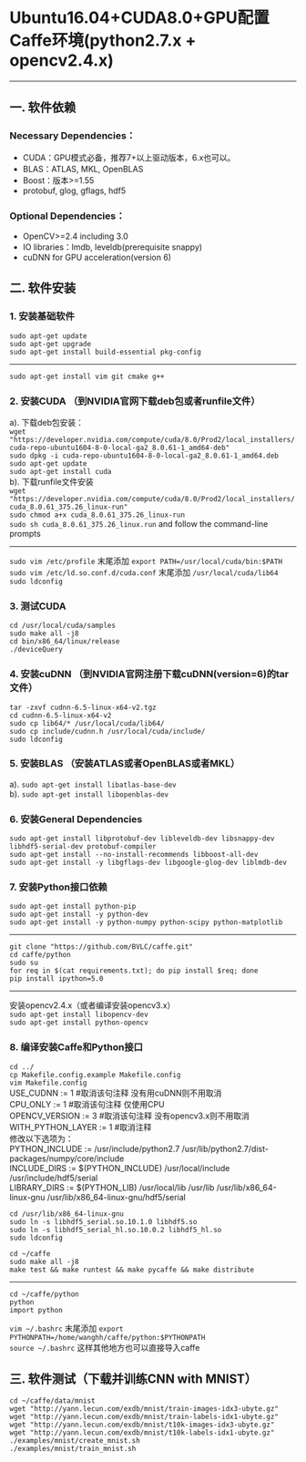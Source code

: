 # Ubuntu16.04+CUDA8.0+GPU配置Caffe环境(python2.7.x + opencv2.4.x)

----------

## 一. 软件依赖

### **Necessary Dependencies：**
 - CUDA：GPU模式必备，推荐7+以上驱动版本，6.x也可以。
 - BLAS：ATLAS, MKL, OpenBLAS
 - Boost：版本>=1.55
 - protobuf, glog, gflags, hdf5

### **Optional Dependencies：**
 - OpenCV>=2.4 including 3.0
 - IO libraries：lmdb, leveldb(prerequisite snappy)
 - cuDNN for GPU acceleration(version 6)

## 二. 软件安装

### **1. 安装基础软件**
`sudo apt-get update`<br />
`sudo apt-get upgrade`<br />
`sudo apt-get install build-essential pkg-config`<br />

----------


`sudo apt-get install vim git cmake g++`<br />

### **2. 安装CUDA** （到NVIDIA官网下载deb包或者runfile文件）

a). 下载deb包安装：<br />
`wget "https://developer.nvidia.com/compute/cuda/8.0/Prod2/local_installers/cuda-repo-ubuntu1604-8-0-local-ga2_8.0.61-1_amd64-deb"`<br />
`sudo dpkg -i cuda-repo-ubuntu1604-8-0-local-ga2_8.0.61-1_amd64.deb`<br />
`sudo apt-get update`<br />
`sudo apt-get install cuda`<br />
b). 下载runfile文件安装<br />
`wget "https://developer.nvidia.com/compute/cuda/8.0/Prod2/local_installers/cuda_8.0.61_375.26_linux-run"`<br />
`sudo chmod a+x cuda_8.0.61_375.26_linux-run`<br />
`sudo sh cuda_8.0.61_375.26_linux.run` and follow the command-line prompts<br />

----------

`sudo vim /etc/profile` 末尾添加 `export PATH=/usr/local/cuda/bin:$PATH`<br />
`sudo vim /etc/ld.so.conf.d/cuda.conf`  末尾添加 `/usr/local/cuda/lib64`<br />
`sudo ldconfig`<br />

### **3. 测试CUDA** 
`cd /usr/local/cuda/samples`<br />
`sudo make all -j8`<br />
`cd bin/x86_64/linux/release`<br />
`./deviceQuery`<br />

### **4. 安装cuDNN** （到NVIDIA官网注册下载cuDNN(version=6)的tar文件）
`tar -zxvf cudnn-6.5-linux-x64-v2.tgz`<br />
`cd cudnn-6.5-linux-x64-v2`<br />
`sudo cp lib64/* /usr/local/cuda/lib64/`<br />
`sudo cp include/cudnn.h /usr/local/cuda/include/`<br />
`sudo ldconfig`<br />

### **5. 安装BLAS** （安装ATLAS或者OpenBLAS或者MKL）
a). `sudo apt-get install libatlas-base-dev`<br />
b). `sudo apt-get install libopenblas-dev`<br />

### **6. 安装General Dependencies** 
`sudo apt-get install libprotobuf-dev libleveldb-dev libsnappy-dev libhdf5-serial-dev protobuf-compiler`<br />
`sudo apt-get install --no-install-recommends libboost-all-dev`<br />
`sudo apt-get install -y libgflags-dev libgoogle-glog-dev liblmdb-dev`<br />

### **7. 安装Python接口依赖** 
`sudo apt-get install python-pip`<br />
`sudo apt-get install -y python-dev`<br />
`sudo apt-get install -y python-numpy python-scipy python-matplotlib`<br />

---------

`git clone "https://github.com/BVLC/caffe.git"`<br />
`cd caffe/python`<br />
`sudo su`<br />
`for req in $(cat requirements.txt); do pip install $req; done`<br />
`pip install ipython=5.0`<br />

----------

安装opencv2.4.x（或者编译安装opencv3.x）<br />
`sudo apt-get install libopencv-dev`<br />
`sudo apt-get install python-opencv`<br />

### **8. 编译安装Caffe和Python接口**
`cd ../`<br />
`cp Makefile.config.example Makefile.config`<br />
`vim Makefile.config`<br />
USE_CUDNN := 1              #取消该句注释     没有用cuDNN则不用取消<br />
CPU_ONLY := 1               #取消该句注释     仅使用CPU<br />
OPENCV_VERSION := 3         #取消该句注释     没有opencv3.x则不用取消<br />
WITH_PYTHON_LAYER := 1      #取消注释 <br />
修改以下选项为：<br />
PYTHON_INCLUDE := /usr/include/python2.7 /usr/lib/python2.7/dist-packages/numpy/core/include  <br />
INCLUDE_DIRS := $(PYTHON_INCLUDE) /usr/local/include /usr/include/hdf5/serial  <br /> 
LIBRARY_DIRS := $(PYTHON_LIB) /usr/local/lib /usr/lib /usr/lib/x86_64-linux-gnu /usr/lib/x86_64-linux-gnu/hdf5/serial<br />

`cd /usr/lib/x86_64-linux-gnu`<br />
`sudo ln -s libhdf5_serial.so.10.1.0 libhdf5.so`<br />
`sudo ln -s libhdf5_serial_hl.so.10.0.2 libhdf5_hl.so`<br />
`sudo ldconfig`<br />

`cd ~/caffe`<br />
`sudo make all -j8`<br />
`make test && make runtest && make pycaffe && make distribute`<br />

----------

`cd ~/caffe/python`<br />
`python`<br />
`import python`<br />


`vim ~/.bashrc` 末尾添加  `export PYTHONPATH=/home/wanghh/caffe/python:$PYTHONPATH`<br />
`source ~/.bashrc`  这样其他地方也可以直接导入caffe<br />


## 三. 软件测试（下载并训练CNN with MNIST）
`cd ~/caffe/data/mnist`<br />
`wget "http://yann.lecun.com/exdb/mnist/train-images-idx3-ubyte.gz"`<br />
`wget "http://yann.lecun.com/exdb/mnist/train-labels-idx1-ubyte.gz"`<br />
`wget "http://yann.lecun.com/exdb/mnist/t10k-images-idx3-ubyte.gz"`<br />
`wget "http://yann.lecun.com/exdb/mnist/t10k-labels-idx1-ubyte.gz"`<br />
`./examples/mnist/create_mnist.sh`<br />
`./examples/mnist/train_mnist.sh`<br />
    
